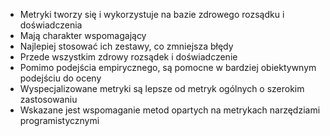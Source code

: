 - Metryki tworzy się i wykorzystuje na bazie zdrowego rozsądku i doświadczenia
- Mają charakter wspomagający
- Najlepiej stosować ich zestawy, co zmniejsza błędy
- Przede wszystkim zdrowy rozsądek i doświadczenie
- Pomimo podejścia empirycznego, są pomocne w bardziej obiektywnym podejściu do oceny
- Wyspecjalizowane metryki są lepsze od metryk ogólnych o szerokim zastosowaniu
- Wskazane jest wspomaganie metod opartych na metrykach narzędziami programistycznymi
